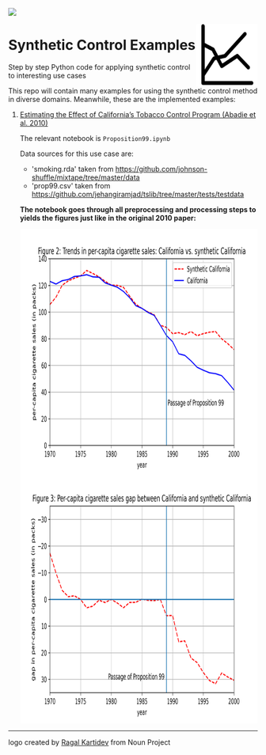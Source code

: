 ![](https://img.shields.io/github/license/tom-beer/Synthetic-Control-Examples?color=magenta&style=plastic)

<img src="Images/logo.png" width=125 height=125 align="right">

# Synthetic Control Examples
Step by step Python code for applying synthetic control to interesting use cases

This repo will contain many examples for using the synthetic control method in diverse domains.
Meanwhile, these are the implemented examples:
1. [Estimating the Effect of California’s Tobacco Control Program (Abadie et al. 2010)](https://economics.mit.edu/files/11859)
    
    The relevant notebook is `Proposition99.ipynb` 
    
    Data sources for this use case are:
      - 'smoking.rda' taken from https://github.com/johnson-shuffle/mixtape/tree/master/data
      - 'prop99.csv' taken from https://github.com/jehangiramjad/tslib/tree/master/tests/testdata

    **The notebook goes through all preprocessing and processing steps to yields the figures just like in the original 2010 paper:**
    
    
    <img src="Images/prop99_figure2.png" width=700 height=500 align="middle">
    
    <img src="Images/prop99_figure3.png" width=700 height=500 align="middle">

---


logo created by [Ragal Kartidev](https://thenounproject.com/search/?q=graph%20two%20lines&i=1725936) from Noun Project
